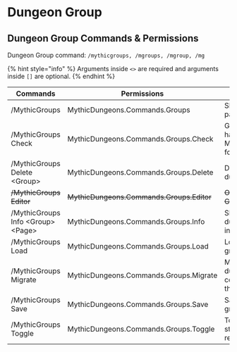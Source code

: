 # Dungeon Group

## Dungeon Group Commands & Permissions

Dungeon Group command: `/mythicgroups, /mgroups, /mgroup, /mg`

{% hint style="info" %}
Arguments inside `<>` are required and arguments inside `[]` are optional.
{% endhint %}

| Commands                            | Permissions                               | Usage                                                       |
| ----------------------------------- | ----------------------------------------- | ----------------------------------------------------------- |
| /MythicGroups                       | MythicDungeons.Commands.Groups            | Show the help page                                          |
| /MythicGroups Check                 | MythicDungeons.Commands.Groups.Check      | Get the item on hand in MythicDungeons formatted string     |
| /MythicGroups Delete \<Group>       | MythicDungeons.Commands.Groups.Delete     | Delete specified dungeon group                              |
| ~~/MythicGroups Editor~~            | ~~MythicDungeons.Commands.Groups.Editor~~ | ~~Open up Editor GUI~~                                      |
| /MythicGroups Info \<Group> \<Page> | MythicDungeons.Commands.Groups.Info       | Show specified dungeon group’s info                         |
| /MythicGroups Load                  | MythicDungeons.Commands.Groups.Load       | Load dungeon group data                                     |
| /MythicGroups Migrate               | MythicDungeons.Commands.Groups.Migrate    | Migrate old dungeon group configurations to the new version |
| /MythicGroups Save                  | MythicDungeons.Commands.Groups.Save       | Save dungeon group data                                     |
| /MythicGroups Toggle                | MythicDungeons.Commands.Groups.Toggle     | Toggle dungeon state until next restarts                    |

